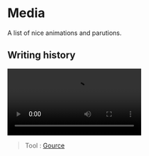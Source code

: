 # Media

A list of nice animations and parutions.

## Writing history

![Writing history to 1.0.0-alpha](./to-1.0.0-alpha.mp4)

> Tool : [Gource](https://gource.io)
